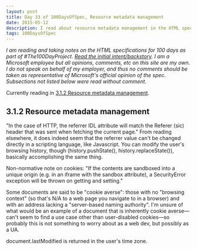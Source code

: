 ```yaml
---
layout: post
title: Day 33 of 100DaysOfSpec, Resource metadata management
date: 2015-05-12
description: I read about resource metadata management in the HTML spec.
tags: 100DaysOfSpec
---
```


*I am reading and taking notes on the HTML specifications for 100 days as part of #The100DayProject. [Read the initial intent/backstory](http://melanie-richards.com/blog/100-day-project). I am a Microsoft employee but all opinions, comments, etc on this site are my own. I do not speak on behalf of my employer, and thus no comments should be taken as representative of Microsoft's official opinion of the spec. Subsections not listed below were read without comment.*

Currently reading in  [3.1.2 Resource metadata management](http://www.w3.org/TR/html5/dom.html#resource-metadata-management).

## 3.1.2 Resource metadata management

"In the case of HTTP, the referrer IDL attribute will match the Referer (sic) header that was sent when fetching the current page." From reading elsewhere, it does indeed seem that the referrer value can't be changed directly in a scripting language, like Javascript. You can modify the user's browsing history, though (history.pushState(), history.replaceState()), basically accomplishing the same thing.

Non-normative note on cookies: "If the contents are sandboxed into a unique origin (e.g. in an iframe with the sandbox attribute), a SecurityError exception will be thrown on getting and setting."

Some documents are said to be "cookie averse": those with no "browsing context" (so that's N/A to a web page you navigate to in a browser) and with an address lacking a "server-based naming authority". I'm unsure of what would be an example of a document that is inherently cookie averse—can't seem to find a use case other than user-disabled cookies—so probably this is not something to worry about as a web dev, but possibly as a UA.

document.lastModified is returned in the user's time zone.